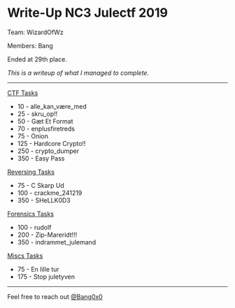 # Write-Up NC3 Julectf 2019

Team: WizardOfWz

Members: Bang

Ended at 29th place.

*This is a writeup of what I managed to complete.*

---

[CTF Tasks](ctf.md)

- 10 - alle_kan_være_med
- 25 - skru_op!!
- 50 - Gæt Et Format
- 70 - enplusfiretreds
- 75 - Onion
- 125 - Hardcore Crypto!!
- 250 - crypto_dumper
- 350 - Easy Pass

[Reversing Tasks](reversing.md)

- 75 - C Skarp Ud
- 100 - crackme_241219
- 350 - SHeLLK0D3

[Forensics Tasks](forensic.md)

- 100 - rudolf
- 200 - Zip-Mareridt!!!
- 350 - indrammet_julemand

[Miscs Tasks](misc.md)

- 75 - En lille tur
- 175 - Stop juletyven

---

Feel free to reach out [@Bang0x0](https://twitter.com/Bang0x0)
